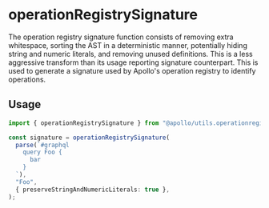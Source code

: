 # operationRegistrySignature

The operation registry signature function consists of removing extra whitespace,
sorting the AST in a deterministic manner, potentially hiding string and numeric
literals, and removing unused definitions. This is a less aggressive transform
than its usage reporting signature counterpart. This is used to generate a
signature used by Apollo's operation registry to identify operations.

## Usage

```ts
import { operationRegistrySignature } from "@apollo/utils.operationregistrysignature";

const signature = operationRegistrySignature(
  parse(`#graphql
    query Foo {
      bar
    }
  `),
  "Foo",
  { preserveStringAndNumericLiterals: true },
);
```